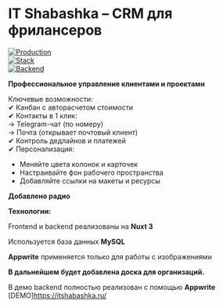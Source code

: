 


# IT Shabashka – CRM для фрилансеров  

[![Production](https://img.shields.io/badge/PRODUCTION-LIVE-brightgreen?style=for-the-badge&logo=reg.ru)](https://itshabashka.ru)   
[![Stack](https://img.shields.io/badge/Nuxt_3-Implementation-00C58E?logo=nuxt.js)](https://nuxt.com)   
[![Backend](https://img.shields.io/badge/Appwrite_Cloud-Infrastructure-F02E65?logo=appwrite)](https://appwrite.io)  

**Профессиональное управление клиентами и проектами**  


Ключевые возможности:  
✔ Канбан с авторасчетом стоимости  
✔ Контакты в 1 клик:  
→ Telegram-чат (по номеру)  
→ Почта (открывает почтовый клиент)  
✔ Контроль дедлайнов и платежей  
✔ Персонализация:  
- Меняйте цвета колонок и карточек  
- Настраивайте фон рабочего пространства  
- Добавляйте ссылки на макеты и ресурсы  

**Добавлено радио**  


**Технологии:**  

Frontend и backend  реализованы  на **Nuxt 3**  

Используется база данных **MySQL**  

**Appwrite** применяется только для работы с изображениями  


**В дальнейшем будет добавлена доска для организаций.**  

В демо backend полностью реализован с помощью  **Appwrite**  
[DEMO]https://itshabashka.ru/  


